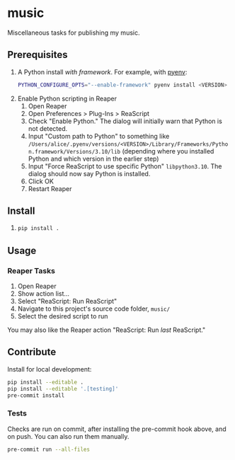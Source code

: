 # music

Miscellaneous tasks for publishing my music.

## Prerequisites

1. A Python install _with framework_. For example, with
   [pyenv](https://github.com/pyenv/pyenv):
   ```zsh
   PYTHON_CONFIGURE_OPTS="--enable-framework" pyenv install <VERSION>
   ```
1. Enable Python scripting in Reaper
   1. Open Reaper
   1. Open Preferences > Plug-Ins > ReaScript
   1. Check "Enable Python." The dialog will initially warn that Python is not
      detected.
   1. Input "Custom path to Python" to something like
      `/Users/alice/.pyenv/versions/<VERSION>/Library/Frameworks/Python.framework/Versions/3.10/lib`
      (depending where you installed Python and which version in the earlier
      step)
   1. Input "Force ReaScript to use specific Python" `libpython3.10`. The dialog
      should now say Python is installed.
   1. Click OK
   1. Restart Reaper

## Install

1.  ```zsh
    pip install .
    ```

## Usage

### Reaper Tasks

1. Open Reaper
1. Show action list...
1. Select "ReaScript: Run ReaScript"
1. Navigate to this project's source code folder, `music/`
1. Select the desired script to run

You may also like the Reaper action "ReaScript: Run _last_ ReaScript."

## Contribute

Install for local development:

```sh
pip install --editable .
pip install --editable '.[testing]'
pre-commit install
```

### Tests

Checks are run on commit, after installing the pre-commit hook above, and on
push. You can also run them manually.

```sh
pre-commit run --all-files
```
